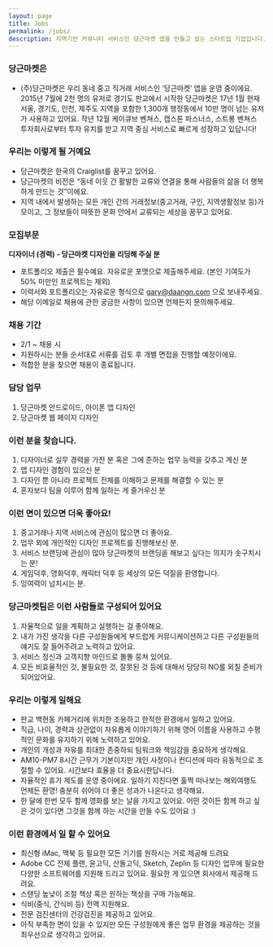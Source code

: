 ```yaml
---
layout: page
title: Jobs
permalink: /jobs/
description: 지역기반 커뮤니티 서비스인 당근마켓 앱을 만들고 있는 스타트업 기업입니다. 저희와 함께 지역 커뮤니티 모바일 앱서비스를 만들어갈 멤버를 모십니다.
---
```


### 당근마켓은
- (주)당근마켓은 우리 동네 중고 직거래 서비스인 ‘당근마켓’ 앱을 운영 중이에요. 2015년 7월에 2천 명의 유저로 경기도 판교에서 시작한 당근마켓은 17년 1월 현재 서울, 경기도, 인천, 제주도 지역을 포함한 1,300개 행정동에서 10만 명이 넘는 유저가 사용하고 있어요. 작년 12월 케이큐브 벤쳐스, 캡스톤 파스너스, 스트롱 벤쳐스 투자회사로부터 투자 유치를 받고 지역 중심 서비스로 빠르게 성장하고 있답니다!

### 우리는 이렇게 될 거예요
- 당근마켓은 한국의 Craiglist를 꿈꾸고 있어요.
- 당근마켓의 비전은 “동네 이웃 간 활발한 교류와 연결을 통해 사람들의 삶을 더 행복하게 만드는 것”이에요.
- 지역 내에서 발생하는 모든 개인 간의 거래정보(중고거래, 구인, 지역생활정보 등)가 모이고, 그 정보들이 따뜻한 문화 안에서 교류되는 세상을 꿈꾸고 있어요.

### 모집부문 
<b>디자이너 (경력) - 당근마켓 디자인을 리딩해 주실 분</b>

- 포트폴리오 제출은 필수예요. 자유로운 포맷으로 제출해주세요. (본인 기여도가 50% 미만인 프로젝트는 제외)
- 이력서와 포트폴리오는 자유로운 형식으로 gary@daangn.com 으로 보내주세요.
- 해당 이메일로 채용에 관한 궁금한 사항이 있으면 언제든지 문의해주세요.

### 채용 기간
- 2/1 ~ 채용 시
- 지원하시는 분들 순서대로 서류를 검토 후 개별 면접을 진행할 예정이에요.
- 적합한 분을 찾으면 채용이 종료됩니다.


### 담당 업무
1. 당근마켓 안드로이드, 아이폰 앱 디자인
2. 당근마켓 웹 페이지 디자인


### 이런 분을 찾습니다.
1. 디자이너로 실무 경력을 가진 분 혹은 그에 준하는 업무 능력을 갖추고 계신 분
2. 앱 디자인 경험이 있으신 분
3. 디자인 뿐 아니라 프로젝트 전체를 이해하고 문제를 해결할 수 있는 분
4. 혼자보다 팀을 이루어 함께 일하는 게 즐거우신 분


### 이런 면이 있으면 더욱 좋아요!
1. 중고거래나 지역 서비스에 관심이 많으면 더 좋아요.
2. 업무 외에 개인적인 디자인 프로젝트를 진행해보신 분.
3. 서비스 브랜딩에 관심이 많아 당근마켓의 브랜딩을 해보고 싶다는 의지가 솟구치시는 분!
4. 게임덕후, 영화덕후, 캐릭터 덕후 등 세상의 모든 덕질을 환영합니다.
5. 잉여력이 넘치시는 분.


### 당근마켓팀은 이런 사람들로 구성되어 있어요
1. 자율적으로 일을 계획하고 실행하는 걸 좋아해요.
2. 내가 가진 생각을 다른 구성원들에게 부드럽게 커뮤니케이션하고 다른 구성원들의 얘기도 잘 들어주려고 노력하고 있어요.
3. 서비스 정신과 고객지향 마인드로 똘똘 뭉쳐 있어요.
4. 모든 비효율적인 것, 불필요한 것, 잘못된 것 등에 대해서 당당히 NO를 외칠 준비가 되어있어요.


### 우리는 이렇게 일해요
* 판교 백현동 카페거리에 위치한 조용하고 한적한 환경에서 일하고 있어요.
* 직급, 나이, 경력과 상관없이 자유롭게 이야기하기 위해 영어 이름을 사용하고 수평적인 문화를 유지하기 위해 노력하고 있어요.
* 개인의 개성과 자유를 최대한 존중하되 팀워크와 책임감을 중요하게 생각해요.
* AM10-PM7 8시간 근무가 기본이지만 개인 사정이나 컨디션에 따라 유동적으로 조절할 수 있어요. 시간보다 효율을 더 중요시한답니다.
* 자율적인 휴가 제도를 운영 중이에요. 일하기 지친다면 훌쩍 떠나보는 해외여행도 언제든 환영! 충분히 쉬어야 더 좋은 성과가 나온다고 생각해요.
* 한 달에 한번 모두 함께 영화를 보는 날을 가지고 있어요. 어떤 것이든 함께 하고 싶은 것이 있다면 그것을 함께 하는 시간을 만들 수도 있어요 :)


### 이런 환경에서 일 할 수 있어요
* 최신형 iMac, 맥북 등 필요한 모든 기기를 원하시는 거로 제공해 드려요
* Adobe CC 전체 플랜, 윤고딕, 산돌고딕, Sketch, Zeplin 등 디자인 업무에 필요한 다양한 소프트웨어를 지원해 드리고 있어요. 필요한 게 있으면 회사에서 제공해 드려요.
* 스탠딩 높낮이 조절 책상 혹은 원하는 책상을 구매 가능해요.
* 식비(중식, 간식비 등) 전액 지원해요.
* 전문 검진센터의 건강검진을 제공하고 있어요.
* 아직 부족한 면이 있을 수 있지만 모든 구성원에게 좋은 업무 환경을 제공하는 것을 최우선으로 생각하고 있어요.
